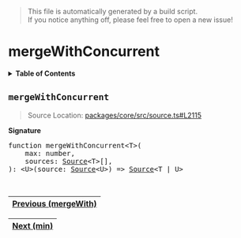 > This file is automatically generated by a build script.<br>If you notice anything off, please feel free to open a new issue!

# mergeWithConcurrent

<details><summary><b>Table of Contents</b></summary><br>

1. [<code>mergeWithConcurrent</code>](#mergeWithConcurrent)</details>

## <a name="mergeWithConcurrent"></a><code>mergeWithConcurrent</code>

> Source Location: [packages\/core\/src\/source.ts#L2115](..\/..\/packages\/core\/src\/source.ts#L2115)

<b>Signature</b>

<pre>function mergeWithConcurrent&lt;T&gt;(<br>    max: number,<br>    sources: <a href="../03-api-source/00-Source.md#Source-Interface">Source</a>&lt;T&gt;[],<br>): &lt;U&gt;(source: <a href="../03-api-source/00-Source.md#Source-Interface">Source</a>&lt;U&gt;) =&gt; <a href="../03-api-source/00-Source.md#Source-Interface">Source</a>&lt;T | U&gt;</pre><br>

| [Previous \(mergeWith\)](049-mergeWith.md#readme) |
| --- |

<div align="right">

| [Next \(min\)](051-min.md#readme) |
| --- |
</div>
